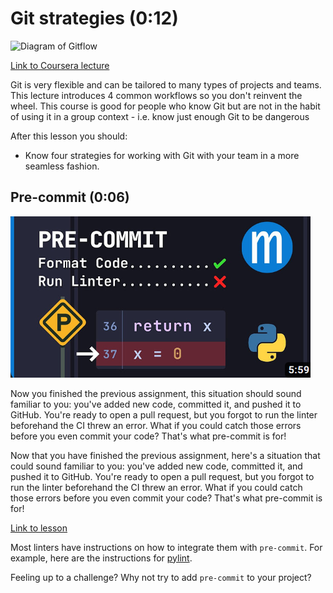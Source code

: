 # Git strategies (0:12)

![Diagram of Gitflow](../images/3c50c2d4bb542dafb3c74ba45eaeb0d59f7ef47f1a80e74407f793ceda01e17a.png)

[Link to Coursera lecture](https://www.coursera.org/lecture/version-control-with-git/git-workflows-JdGxA)

Git is very flexible and can be tailored to many types of projects and teams. This lecture introduces 4 common workflows so you don't reinvent the wheel. This course is good for people who know Git but are not in the habit of using it in a group context - i.e. know just enough Git to be dangerous

After this lesson you should:

- Know four strategies for working with Git with your team in a more seamless fashion.

## Pre-commit (0:06)

![Pre-commit cover](../images/pre-commit-cover.png)

Now you finished the previous assignment, this situation should sound familiar to you: you've added new code, committed it, and pushed it to GitHub. You're ready to open a pull request, but you forgot to run the linter beforehand the CI threw an error. What if you could catch those errors before you even commit your code? That's what pre-commit is for!

Now that you have finished the previous assignment, here's a situation that could sound familiar to you: you've added new code, committed it, and pushed it to GitHub. You're ready to open a pull request, but you forgot to run the linter beforehand the CI threw an error. What if you could catch those errors before you even commit your code? That's what pre-commit is for!

[Link to lesson](https://www.youtube.com/watch?v=psjz6rwzMdk)

Most linters have instructions on how to integrate them with `pre-commit`. For example, here are the instructions for [pylint](https://pylint.pycqa.org/en/latest/user_guide/installation/pre-commit-integration.html).

Feeling up to a challenge? Why not try to add `pre-commit` to your project?
